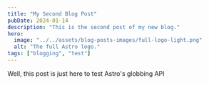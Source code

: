 ```yaml
---
title: "My Second Blog Post"
pubDate: 2024-01-14
description: "This is the second post of my new blog."
hero:
  image: "../../assets/blog-posts-images/full-logo-light.png"
  alt: "The full Astro logo."
tags: ["blogging", "test"]
---
```


Well, this post is just here to test Astro's globbing API
